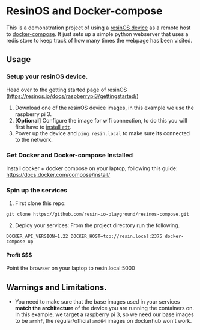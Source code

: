 # ResinOS and Docker-compose

This is a demonstration project of using a [resinOS device](https://resinos.io/) as a remote host to [docker-compose](https://docs.docker.com/compose/overview/).
It just sets up a simple python webserver that uses a redis store to keep track of how many times the webpage has been 
visited.

## Usage

### Setup your resinOS device.
Head over to the getting started page of resinOS (https://resinos.io/docs/raspberrypi3/gettingstarted/)
1. Download one of the resinOS device images, in this example we use the raspberry pi 3.
2. **[Optional]** Configure the image for wifi connection, to do this you will first have to [install `rdt`](https://resinos.io/docs/raspberrypi3/gettingstarted/#install-resin-device-toolbox).
3. Power up the device and `ping resin.local` to make sure its connected to the network.

### Get Docker and Docker-compose Installed
Install docker + docker compose on your laptop, following this guide: https://docs.docker.com/compose/install/

### Spin up the services
1. First clone this repo:
```
git clone https://github.com/resin-io-playground/resinos-compose.git
```

2. Deploy your services:
From the project directory run the following.
```
DOCKER_API_VERSION=1.22 DOCKER_HOST=tcp://resin.local:2375 docker-compose up
```

#### Profit $$$
Point the browser on your laptop to resin.local:5000

## Warnings and Limitations.

* You need to make sure that the base images used in your services **match the architecture** of the device you are 
running the containers on. In this example, we target a raspberry pi 3, so we need our base images to be `armhf`, the
regular/official `amd64` images on dockerhub won't work.
